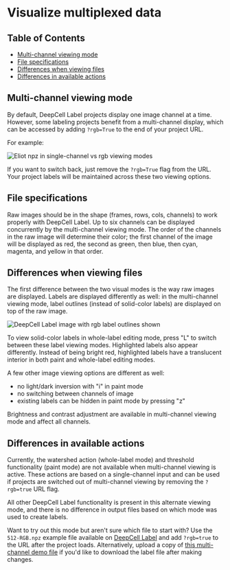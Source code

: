 # Visualize multiplexed data

## Table of Contents

- [Multi-channel viewing mode](#multi-channel-viewing-mode)
- [File specifications](#file-specifications)
- [Differences when viewing files](#differences-when-viewing-files)
- [Differences in available actions](#differences-in-available-actions)

## Multi-channel viewing mode

By default, DeepCell Label projects display one image channel at a time. However, some labeling projects benefit from a multi-channel display, which can be accessed by adding `?rgb=True` to the end of your project URL.

For example:

![Eliot npz in single-channel vs rgb viewing modes](https://figure-eight-deepcell.s3.us-east-2.amazonaws.com/instructions_and_examples/janelia_demo/single_channel_to_rgb.png)

If you want to switch back, just remove the `?rgb=True` flag from the URL. Your project labels will be maintained across these two viewing options.

## File specifications

Raw images should be in the shape (frames, rows, cols, channels) to work properly with DeepCell Label. Up to six channels can be displayed concurrently by the multi-channel viewing mode. The order of the channels in the raw image will determine their color; the first channel of the image will be displayed as red, the second as green, then blue, then cyan, magenta, and yellow in that order. 

## Differences when viewing files

The first difference between the two visual modes is the way raw images are displayed. Labels are displayed differently as well: in the multi-channel viewing mode, label outlines (instead of solid-color labels) are displayed on top of the raw image. 

![DeepCell Label image with rgb label outlines shown](https://figure-eight-deepcell.s3.us-east-2.amazonaws.com/instructions_and_examples/janelia_demo/rgb_display.png)

To view solid-color labels in whole-label editing mode, press "L" to switch between these label viewing modes. Highlighted labels also appear differently. Instead of being bright red, highlighted labels have a translucent interior in both paint and whole-label editing modes.

A few other image viewing options are different as well:

- no light/dark inversion with "i" in paint mode
- no switching between channels of image
- existing labels can be hidden in paint mode by pressing "z"

Brightness and contrast adjustment are available in multi-channel viewing mode and affect all channels.

## Differences in available actions

Currently, the watershed action (whole-label mode) and threshold functionality (paint mode) are not available when multi-channel viewing is active. These actions are based on a single-channel input and can be used if projects are switched out of multi-channel viewing by removing the `?rgb=true` URL flag.

All other DeepCell Label functionality is present in this alternate viewing mode, and there is no difference in output files based on which mode was used to create labels.

Want to try out this mode but aren't sure which file to start with? Use the `512-RGB.npz` example file available on <a href="https://label.deepcell.org" target="_blank">DeepCell Label</a> and add `?rgb=true` to the URL after the project loads. Alternatively, upload a copy of [this multi-channel demo file](https://caliban-input.s3.us-east-2.amazonaws.com/janelia_demo/multiplex_janelia_demo_version.npz) if you'd like to download the label file after making changes.

